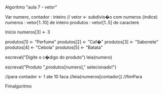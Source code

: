Algoritmo "aula 7 - vetor"

Var
numero, contador : inteiro
// vetor <- subdivis�o com numeros (indice)
numeros : vetor[1..10] de inteiro
produtos : vetor[1..5] de caractere

Inicio
numeros[3] <- 3

produtos[1] <- "Perfume"
produtos[2] <- "Caf�"
produtos[3] <- "Sabonete"
produtos[4] <- "Cebola"
produtos[5] <- "Batata"

escreval("Digite o c�digo do produto")
leia(numero)

escreval("Produto ",produtos[numero]," selecionado!")

//para contador <- 1 ate 10 faca
    //leia(numeros[contador])
//fimPara



Fimalgoritmo